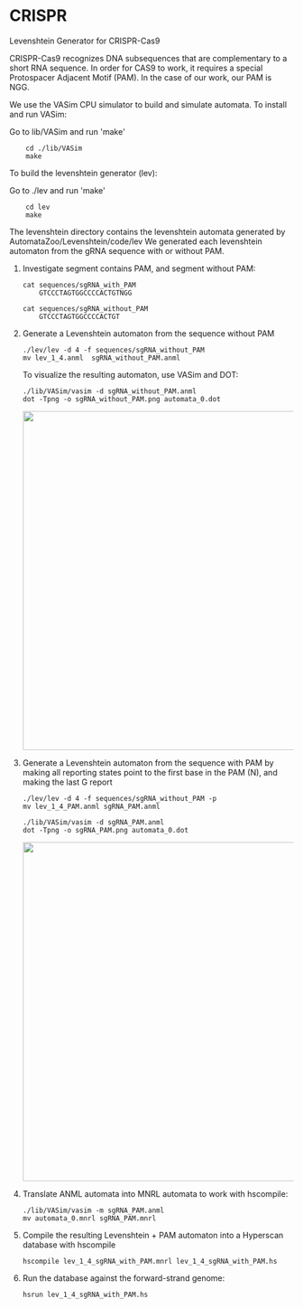 # CRISPR
Levenshtein Generator for CRISPR-Cas9

CRISPR-Cas9 recognizes DNA subsequences that are complementary to a short RNA sequence. In order for CAS9 to work, it requires a special Protospacer Adjacent Motif (PAM). In the case of our work, our PAM is NGG.

We use the VASim CPU simulator to build and simulate automata. To install and run VASim:

Go to lib/VASim and run 'make'
```
	cd ./lib/VASim
	make
```

To build the levenshtein generator (lev):

Go to ./lev and run 'make'
```
	cd lev
	make
```

The levenshtein directory contains the levenshtein automata generated by AutomataZoo/Levenshtein/code/lev
We generated each levenshtein automaton from the gRNA sequence with or without PAM.

1. Investigate segment contains PAM, and segment without PAM:
	```
	cat sequences/sgRNA_with_PAM
		GTCCCTAGTGGCCCCACTGTNGG

	cat sequences/sgRNA_without_PAM
		GTCCCTAGTGGCCCCACTGT
	```

2. Generate a Levenshtein automaton from the sequence without PAM
	```
	./lev/lev -d 4 -f sequences/sgRNA_without_PAM
	mv lev_1_4.anml  sgRNA_without_PAM.anml
	```

	To visualize the resulting automaton, use VASim and DOT:
	```
	./lib/VASim/vasim -d sgRNA_without_PAM.anml
	dot -Tpng -o sgRNA_without_PAM.png automata_0.dot
	```
	[<p align="center"><img src="./levenshtein/without_pam/sgRNA_without_PAM.png" width="600" ></p>](#without_pam_dot)


3. Generate a Levenshtein automaton from the sequence with PAM by making all reporting states point to the first base in the PAM (N), and making the last G report
	```
	./lev/lev -d 4 -f sequences/sgRNA_without_PAM -p
	mv lev_1_4_PAM.anml sgRNA_PAM.anml
	```

	```
	./lib/VASim/vasim -d sgRNA_PAM.anml
	dot -Tpng -o sgRNA_PAM.png automata_0.dot
	```

	[<p align="center"><img src="./levenshtein/with_pam/sgRNA_PAM.png" width="600" ></p>](#with_pam_dot)


5. Translate ANML automata into MNRL automata to work with hscompile:
	```
	./lib/VASim/vasim -m sgRNA_PAM.anml
	mv automata_0.mnrl sgRNA_PAM.mnrl
	```

6. Compile the resulting Levenshtein + PAM automaton into a Hyperscan database with hscompile
	```
	hscompile lev_1_4_sgRNA_with_PAM.mnrl lev_1_4_sgRNA_with_PAM.hs
	```

7. Run the database against the forward-strand genome:
	```
	hsrun lev_1_4_sgRNA_with_PAM.hs 
	```
